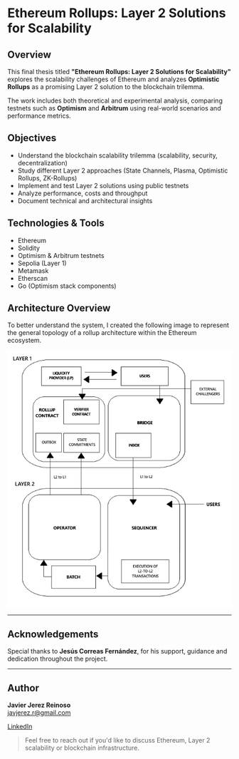 # Ethereum Rollups: Layer 2 Solutions for Scalability

## Overview

This final thesis titled **"Ethereum Rollups: Layer 2 Solutions for Scalability"** explores the scalability challenges of Ethereum and analyzes **Optimistic Rollups** as a promising Layer 2 solution to the blockchain trilemma.

The work includes both theoretical and experimental analysis, comparing testnets such as **Optimism** and **Arbitrum** using real-world scenarios and performance metrics.

## Objectives

- Understand the blockchain scalability trilemma (scalability, security, decentralization)
- Study different Layer 2 approaches (State Channels, Plasma, Optimistic Rollups, ZK-Rollups)
- Implement and test Layer 2 solutions using public testnets
- Analyze performance, costs and throughput
- Document technical and architectural insights

## Technologies & Tools

- Ethereum
- Solidity
- Optimism & Arbitrum testnets
- Sepolia (Layer 1)
- Metamask
- Etherscan
- Go (Optimism stack components)

## Architecture Overview

To better understand the system, I created the following image to represent the general topology of a rollup architecture within the Ethereum ecosystem.

![Rollup Topology](./assets/optimistic-topology.png)

---

## Acknowledgements

Special thanks to **Jesús Correas Fernández**, for his support, guidance and dedication throughout the project.

---

## Author

**Javier Jerez Reinoso**  
javjerez.r@gmail.com

[LinkedIn](https://www.linkedin.com/in/javier-jerez-reinoso)

> Feel free to reach out if you'd like to discuss Ethereum, Layer 2 scalability or blockchain infrastructure.
